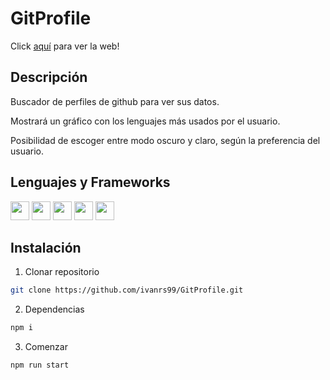 # GitProfile

Click [aquí](https://git-profile-lake.vercel.app/) para ver la web!

## Descripción

Buscador de perfiles de github para ver sus datos.

Mostrará un gráfico con los lenguajes más usados por el usuario.

Posibilidad de escoger entre modo oscuro y claro, según la preferencia del usuario.

## Lenguajes y Frameworks

<span>
<img height="30" src="https://img.shields.io/badge/-HTML5-red" />
<img height="30" src="https://img.shields.io/badge/-CSS-blue" />
<img height="30" src="https://img.shields.io/badge/-JAVASCRIPT-yellow" />
<img height="30" src="https://img.shields.io/badge/-REACT-9cf" />
<img height="30" src="https://img.shields.io/badge/-TAILWIND%20CSS-orange" />
</span>

## Instalación

1. Clonar repositorio

```sh
git clone https://github.com/ivanrs99/GitProfile.git
```

2. Dependencias

```sh
npm i
```

3. Comenzar

```sh
npm run start
```
